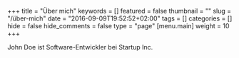 +++
title = "Über mich"
keywords = []
featured = false
thumbnail = ""
slug = "/über-mich"
date = "2016-09-09T19:52:52+02:00"
tags = []
categories = []
hide = false
hide_comments = false
type = "page"
[menu.main]
    weight = 10
+++

John Doe ist Software-Entwickler bei Startup Inc.
